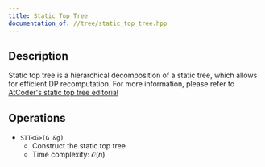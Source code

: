 ```yaml
---
title: Static Top Tree
documentation_of: //tree/static_top_tree.hpp
---
```


## Description
Static top tree is a hierarchical decomposition of a static tree, which allows
for efficient DP recomputation. For more information, please refer to [AtCoder's static top tree editorial](https://atcoder.jp/contests/abc351/editorial/9899)

## Operations
- `STT<G>(G &g)`
  + Construct the static top tree
  + Time complexity: $\mathcal O(n)$
